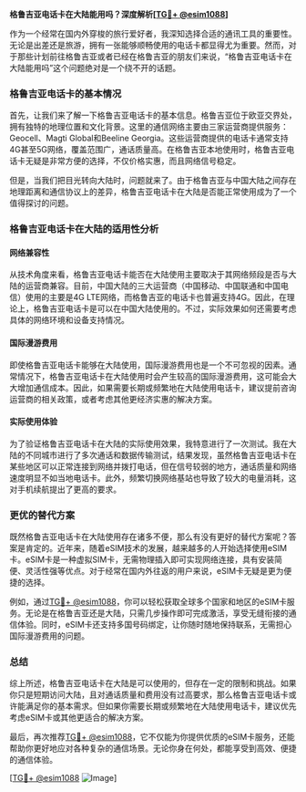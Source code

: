 **格鲁吉亚电话卡在大陆能用吗？深度解析[[TG💪+ @esim1088](https://t.me/s/esim1088)]**

作为一个经常在国内外穿梭的旅行爱好者，我深知选择合适的通讯工具的重要性。无论是出差还是旅游，拥有一张能够顺畅使用的电话卡都显得尤为重要。然而，对于那些计划前往格鲁吉亚或者已经在格鲁吉亚的朋友们来说，“格鲁吉亚电话卡在大陆能用吗”这个问题绝对是一个绕不开的话题。

### 格鲁吉亚电话卡的基本情况

首先，让我们来了解一下格鲁吉亚电话卡的基本信息。格鲁吉亚位于欧亚交界处，拥有独特的地理位置和文化背景。这里的通信网络主要由三家运营商提供服务：Geocell、Magti Global和Beeline Georgia。这些运营商提供的电话卡通常支持4G甚至5G网络，覆盖范围广，通话质量高。在格鲁吉亚本地使用时，格鲁吉亚电话卡无疑是非常方便的选择，不仅价格实惠，而且网络信号稳定。

但是，当我们把目光转向大陆时，问题就来了。由于格鲁吉亚与中国大陆之间存在地理距离和通信协议上的差异，格鲁吉亚电话卡在大陆是否能正常使用成为了一个值得探讨的问题。

### 格鲁吉亚电话卡在大陆的适用性分析

#### 网络兼容性

从技术角度来看，格鲁吉亚电话卡能否在大陆使用主要取决于其网络频段是否与大陆的运营商兼容。目前，中国大陆的三大运营商（中国移动、中国联通和中国电信）使用的主要是4G LTE网络，而格鲁吉亚的电话卡也普遍支持4G。因此，在理论上，格鲁吉亚电话卡是可以在中国大陆使用的。不过，实际效果如何还需要考虑具体的网络环境和设备支持情况。

#### 国际漫游费用

即使格鲁吉亚电话卡能够在大陆使用，国际漫游费用也是一个不可忽视的因素。通常情况下，格鲁吉亚电话卡在大陆使用时会产生较高的国际漫游费用，这可能会大大增加通信成本。因此，如果需要长期或频繁地在大陆使用电话卡，建议提前咨询运营商的相关政策，或者考虑其他更经济实惠的解决方案。

#### 实际使用体验

为了验证格鲁吉亚电话卡在大陆的实际使用效果，我特意进行了一次测试。我在大陆的不同城市进行了多次通话和数据传输测试，结果发现，虽然格鲁吉亚电话卡在某些地区可以正常连接到网络并拨打电话，但在信号较弱的地方，通话质量和网络速度明显不如当地电话卡。此外，频繁切换网络基站也导致了较大的电量消耗，这对手机续航提出了更高的要求。

### 更优的替代方案

既然格鲁吉亚电话卡在大陆使用存在诸多不便，那么有没有更好的替代方案呢？答案是肯定的。近年来，随着eSIM技术的发展，越来越多的人开始选择使用eSIM卡。eSIM卡是一种虚拟SIM卡，无需物理插入即可实现网络连接，具有安装简便、灵活性强等优点。对于经常在国内外往返的用户来说，eSIM卡无疑是更为便捷的选择。

例如，通过[TG💪+ @esim1088](https://t.me/s/esim1088)，你可以轻松获取全球多个国家和地区的eSIM卡服务。无论是在格鲁吉亚还是大陆，只需几步操作即可完成激活，享受无缝衔接的通信体验。同时，eSIM卡还支持多国号码绑定，让你随时随地保持联系，无需担心国际漫游费用的问题。

### 总结

综上所述，格鲁吉亚电话卡在大陆是可以使用的，但存在一定的限制和挑战。如果你只是短期访问大陆，且对通话质量和费用没有过高要求，那么格鲁吉亚电话卡或许能满足你的基本需求。但如果你需要长期或频繁地在大陆使用电话卡，建议优先考虑eSIM卡或其他更适合的解决方案。

最后，再次推荐[TG💪+ @esim1088](https://t.me/s/esim1088)，它不仅能为你提供优质的eSIM卡服务，还能帮助你更好地应对各种复杂的通信场景。无论你身在何处，都能享受到高效、便捷的通信体验。

[[TG💪+ @esim1088](https://t.me/s/esim1088) ![Image](https://i.postimg.cc/4NQfJmqS/Snipaste-2025-05-13-00-14-12.png)]